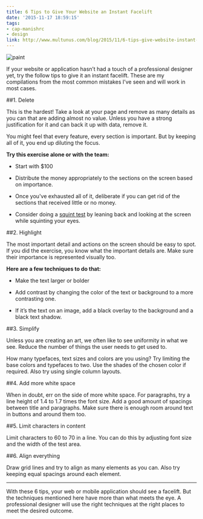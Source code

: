 ```yaml
---
title: 6 Tips to Give Your Website an Instant Facelift
date: '2015-11-17 18:59:15'
tags:
- cap-manishrc
- design
link: http://www.multunus.com/blog/2015/11/6-tips-give-website-instant-facelift/
---
```


![paint](http://www.multunus.com/wp-content/uploads/2015/11/paint.jpg)

If your website or application hasn’t had a touch of a professional designer yet, try the follow tips to give it an instant facelift. These are my compilations from the most common mistakes I’ve seen and will work in most cases.


##1. Delete


This is the hardest! Take a look at your page and remove as many details as you can that are adding almost no value. Unless you have a strong justification for it and can back it up with data, remove it.


You might feel that every feature, every section is important. But by keeping all of it, you end up diluting the focus.


**Try this exercise alone or with the team:**


*  Start with $100

	
*  Distribute the money appropriately to the sections on the screen based on importance.

	
*  Once you've exhausted all of it, deliberate if you can get rid of the sections that received little or no money.


*  Consider doing a [squint test](http://pages.ucsd.edu/~jalevin/gp/blurred/index.html) by leaning back and looking at the screen while squinting your eyes.



##2. Highlight


The most important detail and actions on the screen should be easy to spot. If you did the exercise, you know what the important details are. Make sure their importance is represented visually too.


**Here are a few techniques to do that:**


*  Make the text larger or bolder

	
*  Add contrast by changing the color of the text or background to a more contrasting one.

	
*  If it’s the text on an image, add a black overlay to the background and a black text shadow.



##3. Simplify


Unless you are creating an art, we often like to see uniformity in what we see. Reduce the number of things the user needs to get used to.


How many typefaces, text sizes and colors are you using? Try limiting the base colors and typefaces to two. Use the shades of the chosen color if required. Also try using single column layouts.


##4. Add more white space


When in doubt, err on the side of more white space. For paragraphs, try a line height of 1.4 to 1.7 times the font size. Add a good amount of spacings between title and paragraphs. Make sure there is enough room around text in buttons and around them too.



##5. Limit characters in content


Limit characters to 60 to 70 in a line. You can do this by adjusting font size and the width of the test area.



##6. Align everything


Draw grid lines and try to align as many elements as you can. Also try keeping equal spacings around each element.

***

With these 6 tips, your web or mobile application should see a facelift. But the techniques mentioned here have more than what meets the eye. A professional designer will use the right techniques at the right places to meet the desired outcome.
